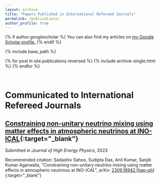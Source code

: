```yaml
---
layout: archive
title: "Papers Published in International Refereed Journals"
permalink: /publications/
author_profile: true
---
```


{% if author.googlescholar %}
  You can also find my articles on <u><a href="{{author.googlescholar}}">my Google Scholar profile</a>.</u>
{% endif %}

{% include base_path %}

{% for post in site.publications reversed %}
  {% include archive-single.html %}
{% endfor %}

<br> 

# Communicated to International Refereed Journals

## [Constraining non-unitary neutrino mixing using matter effects in atmospheric neutrinos at INO-ICAL](https://arxiv.org/abs/2309.16942){:target="_blank"}

Submitted in *Journal of High Energy Physics*, 2023

Recommended citation: Sadashiv Sahoo, Sudipta Das, Anil Kumar, Sanjib Kumar Agarwalla, "Constraining non-unitary neutrino mixing using matter effects in atmospheric neutrinos at INO-ICAL", arXiv: [2309.16942 [hep-ph]](https://arxiv.org/abs/2309.16942){:target="_blank"}